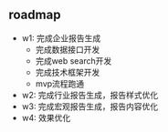 ## roadmap
- w1: 完成企业报告生成
    - 完成数据接口开发
    - 完成web search开发
    - 完成技术框架开发
    - mvp流程跑通
- w2: 完成行业报告生成，报告样式优化
- w3: 完成宏观报告生成，报告内容优化
- w4: 效果优化
